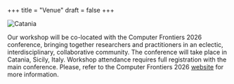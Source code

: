 +++
title = "Venue"
draft = false
+++

![Catania](https://www.computingfrontiers.org/2026/img/banner_home.jpg)

Our workshop will be co-located with the Computer Frontiers 2026 conference, bringing together researchers and practitioners in an eclectic, interdisciplinary, collaborative community.
The conference will take place in Catania, Sicily, Italy.
Workshop attendance requires full registration with the main conference.
Please, refer to the Computer Frontiers 2026 [website](https://www.computingfrontiers.org/2026/index.html) for more information.
